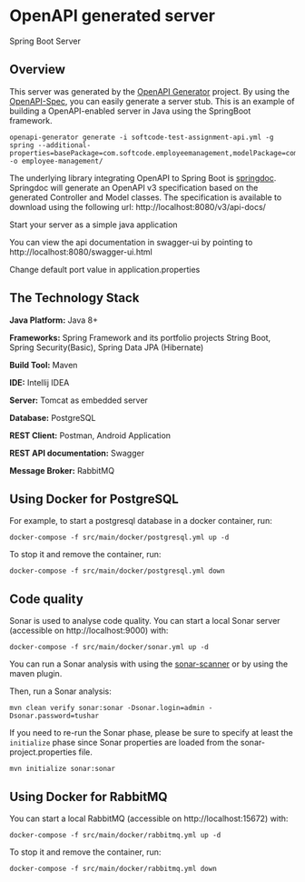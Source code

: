 # OpenAPI generated server

Spring Boot Server

## Overview
This server was generated by the [OpenAPI Generator](https://openapi-generator.tech) project.
By using the [OpenAPI-Spec](https://openapis.org), you can easily generate a server stub.
This is an example of building a OpenAPI-enabled server in Java using the SpringBoot framework.

```
openapi-generator generate -i softcode-test-assignment-api.yml -g spring --additional-properties=basePackage=com.softcode.employeemanagement,modelPackage=com.softcode.employeemanagement.model,apiPackage=com.softcode.employeemanagement.api,configPackage=com.softcode.employeemanagement.configuration,artifactId=employeemanagement,groupId=com.softcode  -o employee-management/

```


The underlying library integrating OpenAPI to Spring Boot is [springdoc](https://springdoc.org).
Springdoc will generate an OpenAPI v3 specification based on the generated Controller and Model classes.
The specification is available to download using the following url:
http://localhost:8080/v3/api-docs/

Start your server as a simple java application

You can view the api documentation in swagger-ui by pointing to
http://localhost:8080/swagger-ui.html

Change default port value in application.properties

## The Technology Stack

**Java Platform:** Java 8+

**Frameworks:** Spring Framework and its portfolio projects String Boot, Spring Security(Basic), Spring Data JPA (Hibernate)

**Build Tool:** Maven

**IDE:** Intellij IDEA

**Server:** Tomcat as embedded server

**Database:** PostgreSQL 

**REST Client:** Postman, Android Application

**REST API documentation:** Swagger

**Message Broker:** RabbitMQ

## Using Docker for PostgreSQL

For example, to start a postgresql database in a docker container, run:

    docker-compose -f src/main/docker/postgresql.yml up -d

To stop it and remove the container, run:

    docker-compose -f src/main/docker/postgresql.yml down

## Code quality

Sonar is used to analyse code quality. You can start a local Sonar server (accessible on http://localhost:9000) with:

```
docker-compose -f src/main/docker/sonar.yml up -d
```

You can run a Sonar analysis with using the [sonar-scanner](https://docs.sonarqube.org/display/SCAN/Analyzing+with+SonarQube+Scanner) or by using the maven plugin.

Then, run a Sonar analysis:

```
mvn clean verify sonar:sonar -Dsonar.login=admin -Dsonar.password=tushar
```

If you need to re-run the Sonar phase, please be sure to specify at least the `initialize` phase since Sonar properties are loaded from the sonar-project.properties file.

```
mvn initialize sonar:sonar
```

## Using Docker for RabbitMQ

You can start a local RabbitMQ (accessible on http://localhost:15672) with:

    docker-compose -f src/main/docker/rabbitmq.yml up -d

To stop it and remove the container, run:

    docker-compose -f src/main/docker/rabbitmq.yml down
